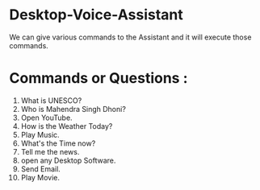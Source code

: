 # Desktop-Voice-Assistant
We can give various commands to the Assistant and it will execute those commands. 
# Commands or Questions :
1. What is UNESCO?
2. Who is Mahendra Singh Dhoni?
3. Open YouTube.
4. How is the Weather Today?
5. Play Music.
6. What's the Time now?
7. Tell me the news.
8. open any Desktop Software.
9. Send Email.
10. Play Movie.


